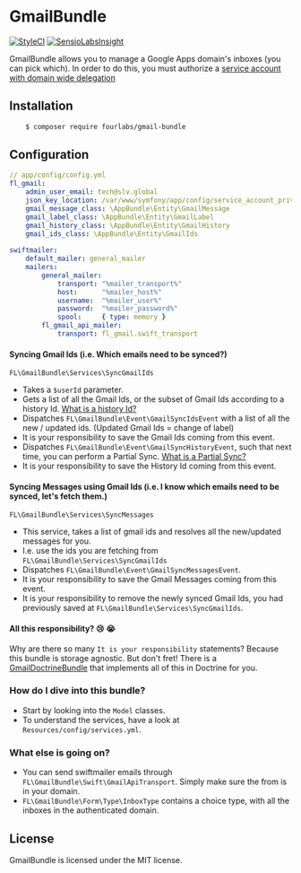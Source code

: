 # GmailBundle

[![StyleCI](https://styleci.io/repos/70251410/shield?branch=master)](https://styleci.io/repos/70251410)
[![SensioLabsInsight](https://insight.sensiolabs.com/projects/2113fe3d-8256-4009-8d0c-8a84f21a7b59/mini.png)](https://insight.sensiolabs.com/projects/2113fe3d-8256-4009-8d0c-8a84f21a7b59)

GmailBundle allows you to manage a Google Apps domain's inboxes (you can pick which). In order to do this, 
you must authorize a [service account with domain wide delegation](https://console.developers.google.com/iam-admin/serviceaccounts/serviceaccounts-zero)

## Installation

```bash
    $ composer require fourlabs/gmail-bundle
```

## Configuration

```yaml
// app/config/config.yml
fl_gmail:
    admin_user_email: tech@slv.global
    json_key_location: /var/www/symfony/app/config/service_account_private_key.json
    gmail_message_class: \AppBundle\Entity\GmailMessage
    gmail_label_class: \AppBundle\Entity\GmailLabel
    gmail_history_class: \AppBundle\Entity\GmailHistory
    gmail_ids_class: \AppBundle\Entity\GmailIds
    
swiftmailer:
    default_mailer: general_mailer
    mailers:
        general_mailer:
            transport: "%mailer_transport%"
            host:      "%mailer_host%"
            username:  "%mailer_user%"
            password:  "%mailer_password%"
            spool:     { type: memory }
        fl_gmail_api_mailer:
            transport: fl_gmail.swift_transport
```

#### Syncing Gmail Ids (i.e. Which emails need to be synced?)
`FL\GmailBundle\Services\SyncGmailIds`
- Takes a `$userId` parameter. 
- Gets a list of all the Gmail Ids, or the subset of Gmail Ids according to a history Id.  [What is a history Id?](https://developers.google.com/gmail/api/guides/sync)
- Dispatches `FL\GmailBundle\Event\GmailSyncIdsEvent` with a list of all the new / updated ids. (Updated Gmail Ids = change of label)
- It is your responsibility to save the Gmail Ids coming from this event.
- Dispatches `FL\GmailBundle\Event\GmailSyncHistoryEvent`, such that next time, you can perform a Partial Sync. [What is a Partial Sync?](https://developers.google.com/gmail/api/guides/sync)
- It is your responsibility to save the History Id coming from this event.

#### Syncing Messages using Gmail Ids (i.e. I know which emails need to be synced, let's fetch them.)
`FL\GmailBundle\Services\SyncMessages`
- This service, takes a list of gmail ids and resolves all the new/updated messages for you. 
- I.e. use the ids you are fetching from `FL\GmailBundle\Services\SyncGmailIds`
- Dispatches `FL\GmailBundle\Event\GmailSyncMessagesEvent`.
- It is your responsibility to save the Gmail Messages coming from this event.
- It is your responsibility to remove the newly synced Gmail Ids, you had previously saved at `FL\GmailBundle\Services\SyncGmailIds`.

#### All this responsibility? :cry: :sob:

Why are there so many `It is your responsibility` statements? Because this bundle is storage agnostic. But don't fret! There 
is a [GmailDoctrineBundle](https://github.com/fourlabsldn/GmailDoctrineBundle) that implements all of this in Doctrine for you. 

### How do I dive into this bundle?

- Start by looking into the `Model` classes.
- To understand the services, have a look at `Resources/config/services.yml`.

### What else is going on?

- You can send swiftmailer emails through `FL\GmailBundle\Swift\GmailApiTransport`. Simply make sure the from is in your domain.
- `FL\GmailBundle\Form\Type\InboxType` contains a choice type, with all the inboxes in the authenticated domain.

## License

GmailBundle is licensed under the MIT license.


